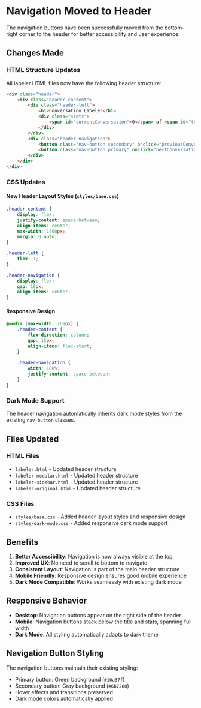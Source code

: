 # Navigation Moved to Header

The navigation buttons have been successfully moved from the bottom-right corner to the header for better accessibility and user experience.

## Changes Made

### HTML Structure Updates
All labeler HTML files now have the following header structure:

```html
<div class="header">
    <div class="header-content">
        <div class="header-left">
            <h1>Conversation Labeler</h1>
            <div class="stats">
                <span id="currentConversation">0</span> of <span id="totalConversations">0</span> conversations
            </div>
        </div>
        <div class="header-navigation">
            <button class="nav-button secondary" onclick="previousConversation()">← Previous</button>
            <button class="nav-button primary" onclick="nextConversation()">Next →</button>
        </div>
    </div>
</div>
```

### CSS Updates

#### New Header Layout Styles (`styles/base.css`)
```css
.header-content {
    display: flex;
    justify-content: space-between;
    align-items: center;
    max-width: 1400px;
    margin: 0 auto;
}

.header-left {
    flex: 1;
}

.header-navigation {
    display: flex;
    gap: 10px;
    align-items: center;
}
```

#### Responsive Design
```css
@media (max-width: 768px) {
    .header-content {
        flex-direction: column;
        gap: 15px;
        align-items: flex-start;
    }
    
    .header-navigation {
        width: 100%;
        justify-content: space-between;
    }
}
```

### Dark Mode Support
The header navigation automatically inherits dark mode styles from the existing `nav-button` classes.

## Files Updated

### HTML Files
- `labeler.html` - Updated header structure
- `labeler-modular.html` - Updated header structure  
- `labeler-sidebar.html` - Updated header structure
- `labeler-original.html` - Updated header structure

### CSS Files
- `styles/base.css` - Added header layout styles and responsive design
- `styles/dark-mode.css` - Added responsive dark mode support

## Benefits

1. **Better Accessibility**: Navigation is now always visible at the top
2. **Improved UX**: No need to scroll to bottom to navigate
3. **Consistent Layout**: Navigation is part of the main header structure
4. **Mobile Friendly**: Responsive design ensures good mobile experience
5. **Dark Mode Compatible**: Works seamlessly with existing dark mode

## Responsive Behavior

- **Desktop**: Navigation buttons appear on the right side of the header
- **Mobile**: Navigation buttons stack below the title and stats, spanning full width
- **Dark Mode**: All styling automatically adapts to dark theme

## Navigation Button Styling

The navigation buttons maintain their existing styling:
- Primary button: Green background (`#10a37f`)
- Secondary button: Gray background (`#6b7280`)
- Hover effects and transitions preserved
- Dark mode colors automatically applied 